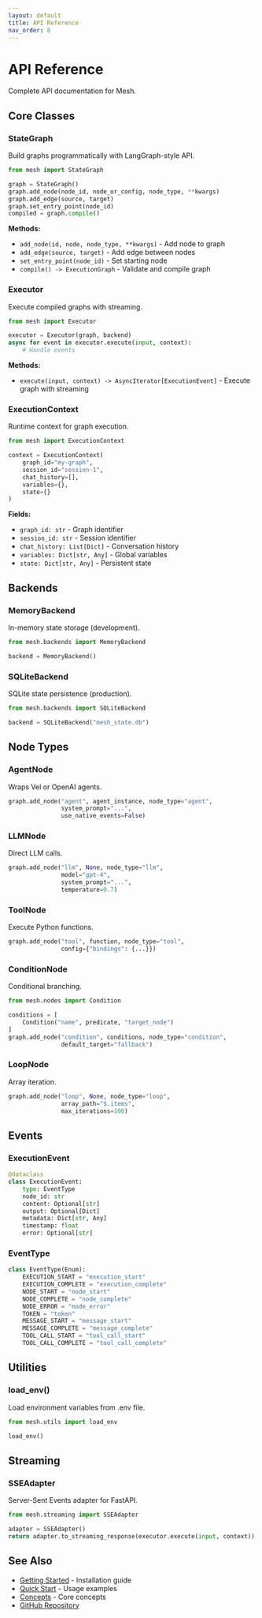 ```yaml
---
layout: default
title: API Reference
nav_order: 8
---
```


# API Reference

Complete API documentation for Mesh.

## Core Classes

### StateGraph

Build graphs programmatically with LangGraph-style API.

```python
from mesh import StateGraph

graph = StateGraph()
graph.add_node(node_id, node_or_config, node_type, **kwargs)
graph.add_edge(source, target)
graph.set_entry_point(node_id)
compiled = graph.compile()
```

**Methods:**

- `add_node(id, node, node_type, **kwargs)` - Add node to graph
- `add_edge(source, target)` - Add edge between nodes
- `set_entry_point(node_id)` - Set starting node
- `compile() -> ExecutionGraph` - Validate and compile graph

### Executor

Execute compiled graphs with streaming.

```python
from mesh import Executor

executor = Executor(graph, backend)
async for event in executor.execute(input, context):
    # Handle events
```

**Methods:**

- `execute(input, context) -> AsyncIterator[ExecutionEvent]` - Execute graph with streaming

### ExecutionContext

Runtime context for graph execution.

```python
from mesh import ExecutionContext

context = ExecutionContext(
    graph_id="my-graph",
    session_id="session-1",
    chat_history=[],
    variables={},
    state={}
)
```

**Fields:**

- `graph_id: str` - Graph identifier
- `session_id: str` - Session identifier
- `chat_history: List[Dict]` - Conversation history
- `variables: Dict[str, Any]` - Global variables
- `state: Dict[str, Any]` - Persistent state

## Backends

### MemoryBackend

In-memory state storage (development).

```python
from mesh.backends import MemoryBackend

backend = MemoryBackend()
```

### SQLiteBackend

SQLite state persistence (production).

```python
from mesh.backends import SQLiteBackend

backend = SQLiteBackend("mesh_state.db")
```

## Node Types

### AgentNode

Wraps Vel or OpenAI agents.

```python
graph.add_node("agent", agent_instance, node_type="agent",
               system_prompt="...",
               use_native_events=False)
```

### LLMNode

Direct LLM calls.

```python
graph.add_node("llm", None, node_type="llm",
               model="gpt-4",
               system_prompt="...",
               temperature=0.7)
```

### ToolNode

Execute Python functions.

```python
graph.add_node("tool", function, node_type="tool",
               config={"bindings": {...}})
```

### ConditionNode

Conditional branching.

```python
from mesh.nodes import Condition

conditions = [
    Condition("name", predicate, "target_node")
]
graph.add_node("condition", conditions, node_type="condition",
               default_target="fallback")
```

### LoopNode

Array iteration.

```python
graph.add_node("loop", None, node_type="loop",
               array_path="$.items",
               max_iterations=100)
```

## Events

### ExecutionEvent

```python
@dataclass
class ExecutionEvent:
    type: EventType
    node_id: str
    content: Optional[str]
    output: Optional[Dict]
    metadata: Dict[str, Any]
    timestamp: float
    error: Optional[str]
```

### EventType

```python
class EventType(Enum):
    EXECUTION_START = "execution_start"
    EXECUTION_COMPLETE = "execution_complete"
    NODE_START = "node_start"
    NODE_COMPLETE = "node_complete"
    NODE_ERROR = "node_error"
    TOKEN = "token"
    MESSAGE_START = "message_start"
    MESSAGE_COMPLETE = "message_complete"
    TOOL_CALL_START = "tool_call_start"
    TOOL_CALL_COMPLETE = "tool_call_complete"
```

## Utilities

### load_env()

Load environment variables from .env file.

```python
from mesh.utils import load_env

load_env()
```

## Streaming

### SSEAdapter

Server-Sent Events adapter for FastAPI.

```python
from mesh.streaming import SSEAdapter

adapter = SSEAdapter()
return adapter.to_streaming_response(executor.execute(input, context))
```

## See Also

- [Getting Started](getting-started) - Installation guide
- [Quick Start](quick-start) - Usage examples
- [Concepts](concepts) - Core concepts
- [GitHub Repository](https://github.com/rscheiwe/mesh)
